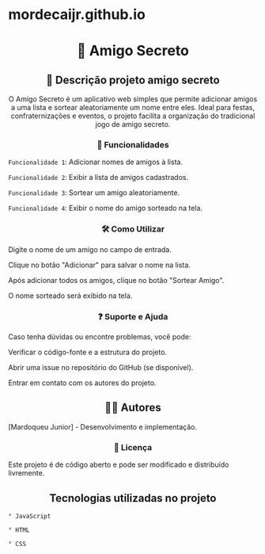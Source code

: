 # mordecaijr.github.io

<h1 align="center">🎁 Amigo Secreto</h1>

<h2 align="center">📌 Descrição projeto amigo secreto</h2>

<p align="center">O Amigo Secreto é um aplicativo web simples que permite adicionar amigos a uma lista e sortear aleatoriamente um nome entre eles. Ideal para festas, confraternizações e eventos, o projeto facilita a organização do tradicional jogo de amigo secreto.</p>

<h3 align="center">🚀 Funcionalidades</h3>

<p1 align="center">`Funcionalidade 1`: Adicionar nomes de amigos à lista.</p1>

<p2 align="center">`Funcionalidade 2`: Exibir a lista de amigos cadastrados.</p2>

<p3 align="center">`Funcionalidade 3`: Sortear um amigo aleatoriamente.</p3>

<p4 align="center">`Funcionalidade 4`: Exibir o nome do amigo sorteado na tela.</p4>

<h3 align="center">🛠️ Como Utilizar</h3>

<p1 align="center">Digite o nome de um amigo no campo de entrada.</p1>

<p2 align="center">Clique no botão "Adicionar" para salvar o nome na lista.</p2>

<p3 align="center">Após adicionar todos os amigos, clique no botão "Sortear Amigo".</p3>

<p4 align="center">O nome sorteado será exibido na tela.</p4>

<h3 align="center">❓ Suporte e Ajuda</h3>

<p1 align="center">Caso tenha dúvidas ou encontre problemas, você pode:</p1>

<p2 align="center">Verificar o código-fonte e a estrutura do projeto.</p2>

<p3 align="center">Abrir uma issue no repositório do GitHub (se disponível).</p3>

<p4 align="center">Entrar em contato com os autores do projeto.</p4>

<h2 align="center">👨‍💻 Autores</h2>

<p1 align="center">[Mardoqueu Junior] - Desenvolvimento e implementação.</p1>

<h3 align="center">📜 Licença</h3>

<p1 align="center">Este projeto é de código aberto e pode ser modificado e distribuído livremente.</p1>

<h2 align="center">Tecnologias utilizadas no projeto</h2>

<p1 align="center">`° JavaScript`</p1>

<p2 align="center">`° HTML`</p2>

<p3 align="center">`° CSS`</p3>
